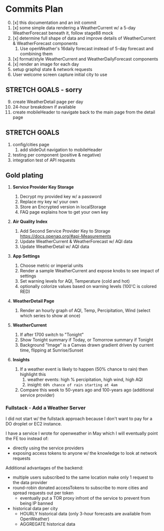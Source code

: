 # Commits Plan

0. [x] this documentation and an init commit
1. [x] some simple data rendering a WeatherCurrent w/ a 5-day WeatherForecast beneath it, follow stage88 mock
2. [x] determine full shape of data and improve details of WeatherCurrent & WeatherForecast components
   1. Use openWeather's 16daily forecast instead of 5-day forecast and combining them
3. [x] format/style WeatherCurrent and WeatherDailyForecast components
4. [x] render an image for each day
7. setup graphql state & network requests
8. User welcome screen capture initial city to use


## STRETCH GOALS - sorry
9.  create WeatherDetail page per day
   1. 24-hour breakdown if available
10. create mobileHeader to navigate back to the main page from the detail page

## STRETCH GOALS

1. config/cities page
   1. add slideOut navigation to mobileHeader
2.  testing per component (positive & negative)
3.  integration test of API requests

## Gold plating

1. **Service Provider Key Storage**
   1. Decrypt my provided key w/ a password
   2. Replace my key w/ your own
   3. Store an Encrypted version in localStorage
   4. FAQ page explains how to get your own key

2. **Air Quality Index**
   1. Add Second Service Provider Key to Storage https://docs.openaq.org/#api-Measurements
   2. Update WeatherCurrent & WeatherForecast w/ AQI data
   3. Update WeatherDetail w/ AQI data

3. **App Settings**
   1. Choose metric or imperial units
   2. Render a sample WeatherCurrent and expose knobs to see impact of settings
   3. Set warning levels for AQI, Temperature (cold and hot)
   4. optionally colorize values based on warning levels (100'C is colored RED)

4. **WeatherDetail Page**
   1. Render an hourly graph of AQI, Temp, Percipitation, Wind (select which series to show at once)

5. **WeatherCurrent**
   1.  If after 1700 switch to "Tonight"
   2.  Show Tonight summary if Today, or Tomorrow summary if Tonight
   3.  Background "Image" is a Canvas drawn gradient driven by current time, flipping at Sunrise/Sunset

6. **Insights**
   1.  If a weather event is likely to happen (50% chance to rain) then highlight this
       1. weather events: high % percipitation, high wind, high AQI
       2. insight: `60% chance of rain starting at 4am`
   2.  Compare this week to 50-years ago and 100-years ago (additional service provider)

### Fullstack - Add a Weather Server

I did not start w/ the fullstack approach because I don't want to pay for a DO droplet or EC2 instance.

I have a service I wrote for openweather in May which I will eventually point the FE too instead of:
* directly using the service providers
* exposing access tokens to anyone w/ the knowledge to look at network requests

Additional advantages of the backend:
* multiple users subscribed to the same location make only 1 request to the data provider
* round-robin donated accessTokens to subscribe to more cities and spread requests out per token
  * eventually put a TOR proxy infront of the service to prevent from being IP banned
* historical data per city
  * HOURLY historical data (only 3-hour forecasts are available from OpenWeather)
  * AGGREGATE historical data